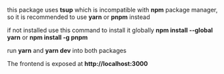 this package uses **tsup** which is incompatible with **npm** package manager, so it is recommended to use **yarn** or **pnpm** instead

if not installed use this command to install it globally **npm install --global yarn** or **npm install -g pnpm**

run **yarn** and **yarn dev** into both packages

The frontend is exposed at **http://localhost:3000**